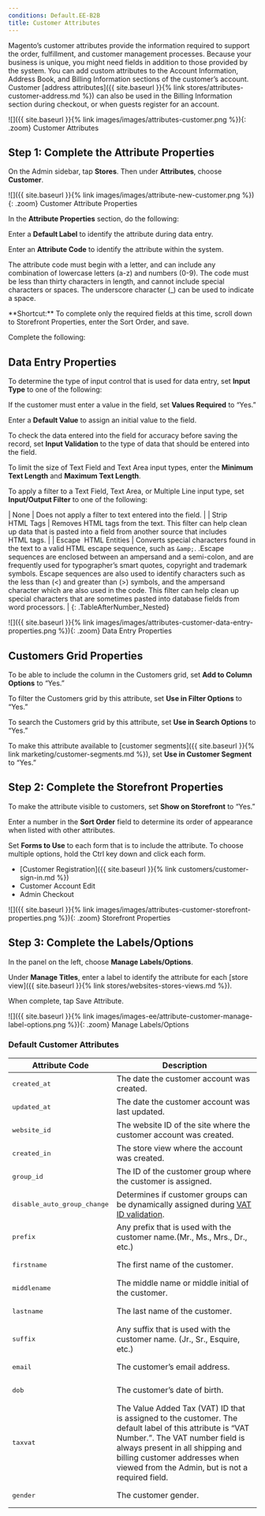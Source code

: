 ```yaml
---
conditions: Default.EE-B2B
title: Customer Attributes
---
```


Magento’s customer attributes provide the information required to support the order, fulfillment, and customer management processes. Because your business is unique, you might need fields in addition to those provided by the system. You can add custom attributes to the Account Information, Address Book, and Billing Information sections of the customer’s account. Customer [address attributes]({{ site.baseurl }}{% link stores/attributes-customer-address.md %}) can also be used in the Billing Information section during checkout, or when guests register for an account.

![]({{ site.baseurl }}{% link images/images/attributes-customer.png %}){: .zoom}
Customer Attributes

## Step 1: Complete the Attribute Properties

On the Admin sidebar, tap **Stores**. Then under **Attributes**, choose **Customer**.

![]({{ site.baseurl }}{% link images/images/attribute-new-customer.png %}){: .zoom}
Customer Attribute Properties

In the **Attribute Properties** section, do the following:

Enter a **Default Label** to identify the attribute during data entry.

Enter an **Attribute Code** to identify the attribute within the system.

The attribute code must begin with a letter, and can include any combination of lowercase letters (a-z) and numbers (0-9). The code must be less than thirty characters in length, and cannot include special characters or spaces. The underscore character (_) can be used to indicate a space.

<div class="bs-callout bs-callout-info" markdown="1">
**Shortcut:** To complete only the required fields at this time, scroll down to Storefront Properties, enter the Sort Order, and save.
</div>

Complete the following:

## Data Entry Properties

To determine the type of input control that is used for data entry, set **Input Type** to one of the following:

If the customer must enter a value in the field, set **Values Required** to “Yes.”

Enter a **Default Value** to assign an initial value to the field.

To check the data entered into the field for accuracy before saving the record, set **Input Validation** to the type of data that should be entered into the field.

To limit the size of Text Field and Text Area input types, enter the **Minimum Text Length** and **Maximum Text Length**.

To apply a filter to a Text Field, Text Area, or Multiple Line input type, set **Input/Output Filter** to one of the following:

| None | Does not apply a filter to text entered into the field. |
| Strip HTML Tags | Removes HTML tags from the text. This filter can help clean up data that is pasted into a field from another source that includes HTML tags. |
| Escape  HTML Entities | Converts special characters found in the text to a valid HTML escape sequence, such as `&amp;`. .Escape sequences are enclosed between an ampersand and a semi-colon, and are frequently used for typographer’s smart quotes, copyright and trademark symbols. Escape sequences are also used to identify characters such as the less than (&lt;) and greater than (&gt;) symbols, and the ampersand character which are also used in the code. This filter can help clean up special characters that are sometimes pasted into database fields from word processors. |
{: .TableAfterNumber_Nested}

![]({{ site.baseurl }}{% link images/images/attributes-customer-data-entry-properties.png %}){: .zoom}
Data Entry Properties

## Customers Grid Properties

To be able to include the column in the Customers grid, set **Add to Column Options** to “Yes.”

To filter the Customers grid by this attribute, set **Use in Filter Options** to “Yes.”

To search the Customers grid by this attribute, set **Use in Search Options** to “Yes.”

To make this attribute available to [customer segments]({{ site.baseurl }}{% link marketing/customer-segments.md %}), set **Use in Customer Segment** to “Yes.”

## Step 2: Complete the Storefront Properties

To make the attribute visible to customers, set **Show on Storefront** to “Yes.”

Enter a number in the **Sort Order** field to determine its order of appearance when listed with other attributes.

Set **Forms to Use** to each form that is to include the attribute. To choose multiple options, hold the Ctrl key down and click each form.

* [Customer Registration]({{ site.baseurl }}{% link customers/customer-sign-in.md %})
* Customer Account Edit
* Admin Checkout

![]({{ site.baseurl }}{% link images/images/attributes-customer-storefront-properties.png %}){: .zoom}
Storefront Properties

## Step 3: Complete the Labels/Options

In the panel on the left, choose **Manage Labels/Options**.

Under **Manage Titles**, enter a label to identify the attribute for each [store view]({{ site.baseurl }}{% link stores/websites-stores-views.md %}).

When complete, tap <span class="btn">Save Attribute</span>.

![]({{ site.baseurl }}{% link images/images-ee/attribute-customer-manage-label-options.png %}){: .zoom}
Manage Labels/Options

<table>
      <h3 class="TableHeading">Default Customer Attributes</h3>
      <thead>
         <tr>
            <th>Attribute Code</th>
            <th>Description</th>
         </tr>
      </thead>
      <tbody>
         <tr>
            <td>
               <pre>created_at</pre>
            </td>
            <td>The date the customer account was created.</td>
         </tr>
         <tr>
            <td>
               <pre>updated_at</pre>
            </td>
            <td>The date the customer account was last updated.</td>
         </tr>
         <tr>
            <td>
               <pre>website_id</pre>
            </td>
            <td>The website ID of the site where the customer account was created.</td>
         </tr>
         <tr>
            <td>
               <pre>created_in</pre>
            </td>
            <td>The store view where the account was created.</td>
         </tr>
         <tr>
            <td>
               <pre>group_id</pre>
            </td>
            <td>The ID of the customer group where the customer is assigned.</td>
         </tr>
         <tr>
            <td>
               <pre>disable_auto_group_change</pre>
            </td>
            <td>Determines if customer groups can be dynamically assigned during <a href="{{ site.baseurl }}{% link tax/vat-validation.md %}">VAT ID validation</a>.</td>
         </tr>
         <tr>
            <td>
               <pre>prefix</pre>
            </td>
            <td>Any prefix that is used with the customer name.(Mr., Ms., Mrs., Dr., etc.)</td>
         </tr>
         <tr>
            <td>
               <pre>firstname</pre>
            </td>
            <td>The first name of the customer.</td>
         </tr>
         <tr>
            <td>
               <pre>middlename</pre>
            </td>
            <td>The middle name or middle initial of the customer.</td>
         </tr>
         <tr>
            <td>
               <pre>lastname</pre>
            </td>
            <td>The last name of the customer.</td>
         </tr>
         <tr>
            <td>
               <pre>suffix</pre>
            </td>
            <td>Any suffix that is used with the customer name. (Jr., Sr., Esquire, etc.)</td>
         </tr>
         <tr>
            <td>
               <pre>email</pre>
            </td>
            <td>The customer’s email address.</td>
         </tr>
         <tr>
            <td>
               <pre>dob</pre>
            </td>
            <td>The customer’s date of birth.</td>
         </tr>
         <tr>
            <td>
               <pre>taxvat</pre>
            </td>
            <td>The Value Added Tax (VAT) ID that is assigned to the customer. The default label of this attribute is “VAT Number.”. The VAT number field is always present in all shipping and billing customer addresses when viewed from the Admin, but is not a required field.</td>
         </tr>
         <tr>
            <td>
               <pre>gender</pre>
            </td>
            <td>The customer gender.</td>
         </tr>
      </tbody>
   </table>
